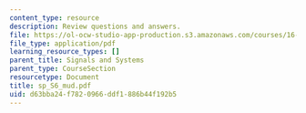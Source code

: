 ```yaml
---
content_type: resource
description: Review questions and answers.
file: https://ol-ocw-studio-app-production.s3.amazonaws.com/courses/16-01-unified-engineering-i-ii-iii-iv-fall-2005-spring-2006/d63bba24f7820966ddf1886b44f192b5_sp_S6_mud.pdf
file_type: application/pdf
learning_resource_types: []
parent_title: Signals and Systems
parent_type: CourseSection
resourcetype: Document
title: sp_S6_mud.pdf
uid: d63bba24-f782-0966-ddf1-886b44f192b5
---
```

